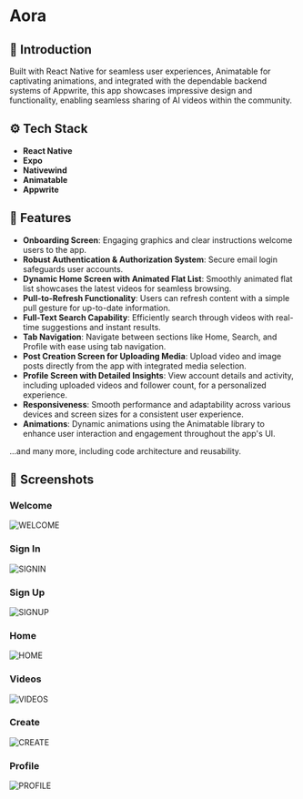 # Aora

## 🤖 Introduction

Built with React Native for seamless user experiences, Animatable for captivating animations, and integrated with the dependable backend systems of Appwrite, this app showcases impressive design and functionality, enabling seamless sharing of AI videos within the community.

## ⚙️ Tech Stack

- **React Native**
- **Expo**
- **Nativewind**
- **Animatable**
- **Appwrite**

## 🔋 Features

- **Onboarding Screen**: Engaging graphics and clear instructions welcome users to the app.
- **Robust Authentication & Authorization System**: Secure email login safeguards user accounts.
- **Dynamic Home Screen with Animated Flat List**: Smoothly animated flat list showcases the latest videos for seamless browsing.
- **Pull-to-Refresh Functionality**: Users can refresh content with a simple pull gesture for up-to-date information.
- **Full-Text Search Capability**: Efficiently search through videos with real-time suggestions and instant results.
- **Tab Navigation**: Navigate between sections like Home, Search, and Profile with ease using tab navigation.
- **Post Creation Screen for Uploading Media**: Upload video and image posts directly from the app with integrated media selection.
- **Profile Screen with Detailed Insights**: View account details and activity, including uploaded videos and follower count, for a personalized experience.
- **Responsiveness**: Smooth performance and adaptability across various devices and screen sizes for a consistent user experience.
- **Animations**: Dynamic animations using the Animatable library to enhance user interaction and engagement throughout the app's UI.

...and many more, including code architecture and reusability.

## 📸 Screenshots

### Welcome
![WELCOME](https://github.com/user-attachments/assets/a4fc839b-2fa2-4f6d-8164-3d58dfd3ba11)

### Sign In
![SIGNIN](https://github.com/user-attachments/assets/a9a57dbe-c186-43ec-bfc5-e5bde7692cfb)

### Sign Up
![SIGNUP](https://github.com/user-attachments/assets/305a6b0f-0e9a-45c0-b016-dae5041995e7)

### Home
![HOME](https://github.com/user-attachments/assets/f8bbe044-801b-49db-9aa0-0666024b2143)

### Videos
![VIDEOS](https://github.com/user-attachments/assets/f3b88e9f-9927-4dd2-8a4a-52eadf5ad6dc)

### Create
![CREATE](https://github.com/user-attachments/assets/71e33255-43bf-4892-8fa3-129c3674b167)

### Profile
![PROFILE](https://github.com/user-attachments/assets/90364ba8-51ba-49f5-a4b2-538edac290d1)
